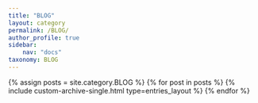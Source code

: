 ```yaml
---
title: "BLOG"
layout: category
permalink: /BLOG/
author_profile: true
sidebar:
    nav: "docs"
taxonomy: BLOG
---
```




{% assign posts = site.category.BLOG %}
{% for post in posts %}
  {% include custom-archive-single.html type=entries_layout %}
{% endfor %}